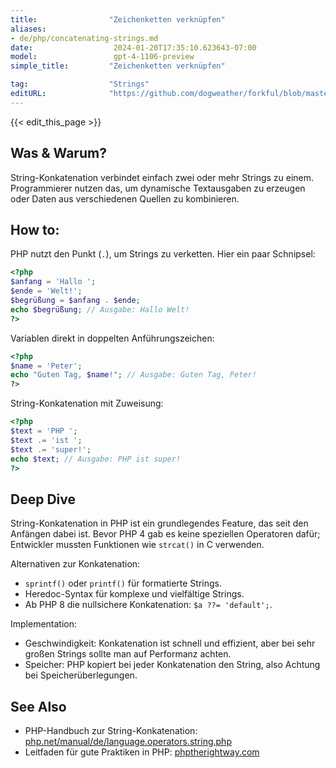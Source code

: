 ```yaml
---
title:                "Zeichenketten verknüpfen"
aliases:
- de/php/concatenating-strings.md
date:                  2024-01-20T17:35:10.623643-07:00
model:                 gpt-4-1106-preview
simple_title:         "Zeichenketten verknüpfen"

tag:                  "Strings"
editURL:              "https://github.com/dogweather/forkful/blob/master/content/de/php/concatenating-strings.md"
---
```


{{< edit_this_page >}}

## Was & Warum?
String-Konkatenation verbindet einfach zwei oder mehr Strings zu einem. Programmierer nutzen das, um dynamische Textausgaben zu erzeugen oder Daten aus verschiedenen Quellen zu kombinieren.

## How to:
PHP nutzt den Punkt (`.`), um Strings zu verketten. Hier ein paar Schnipsel:

```PHP
<?php
$anfang = 'Hallo ';
$ende = 'Welt!';
$begrüßung = $anfang . $ende;
echo $begrüßung; // Ausgabe: Hallo Welt!
?>
```
Variablen direkt in doppelten Anführungszeichen:

```PHP
<?php
$name = 'Peter';
echo "Guten Tag, $name!"; // Ausgabe: Guten Tag, Peter!
?>
```

String-Konkatenation mit Zuweisung:

```PHP
<?php
$text = 'PHP ';
$text .= 'ist ';
$text .= 'super!';
echo $text; // Ausgabe: PHP ist super!
?>
```

## Deep Dive
String-Konkatenation in PHP ist ein grundlegendes Feature, das seit den Anfängen dabei ist. Bevor PHP 4 gab es keine speziellen Operatoren dafür; Entwickler mussten Funktionen wie `strcat()` in C verwenden. 

Alternativen zur Konkatenation:
- `sprintf()` oder `printf()` für formatierte Strings.
- Heredoc-Syntax für komplexe und vielfältige Strings.
- Ab PHP 8 die nullsichere Konkatenation: `$a ??= 'default';`.

Implementation:
- Geschwindigkeit: Konkatenation ist schnell und effizient, aber bei sehr großen Strings sollte man auf Performanz achten.
- Speicher: PHP kopiert bei jeder Konkatenation den String, also Achtung bei Speicherüberlegungen.

## See Also
- PHP-Handbuch zur String-Konkatenation: [php.net/manual/de/language.operators.string.php](https://www.php.net/manual/de/language.operators.string.php)
- Leitfaden für gute Praktiken in PHP: [phptherightway.com](https://phptherightway.com)
